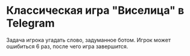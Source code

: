 # Классическая игра "Виселица" в Telegram

Задача игрока угадать слово, задуманное ботом.
Игрок может ошибиться 6 раз, после чего игра завершится.

